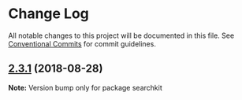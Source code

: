 # Change Log

All notable changes to this project will be documented in this file.
See [Conventional Commits](https://conventionalcommits.org) for commit guidelines.

<a name="2.3.1"></a>
## [2.3.1](https://github.com/searchkit/searchkit/compare/searchkit@2.3.1-alpha.1...searchkit@2.3.1) (2018-08-28)

**Note:** Version bump only for package searchkit
